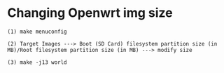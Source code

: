 # Changing Openwrt img size

	(1) make menuconfig

	(2) Target Images ---> Boot (SD Card) filesystem partition size (in MB)/Root filesystem partition size (in MB) ---> modify size

	(3) make -j13 world
